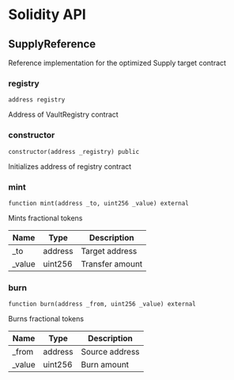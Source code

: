 # Solidity API

## SupplyReference

Reference implementation for the optimized Supply target contract

### registry

```solidity
address registry
```

Address of VaultRegistry contract

### constructor

```solidity
constructor(address _registry) public
```

Initializes address of registry contract

### mint

```solidity
function mint(address _to, uint256 _value) external
```

Mints fractional tokens

| Name | Type | Description |
| ---- | ---- | ----------- |
| _to | address | Target address |
| _value | uint256 | Transfer amount |

### burn

```solidity
function burn(address _from, uint256 _value) external
```

Burns fractional tokens

| Name | Type | Description |
| ---- | ---- | ----------- |
| _from | address | Source address |
| _value | uint256 | Burn amount |

